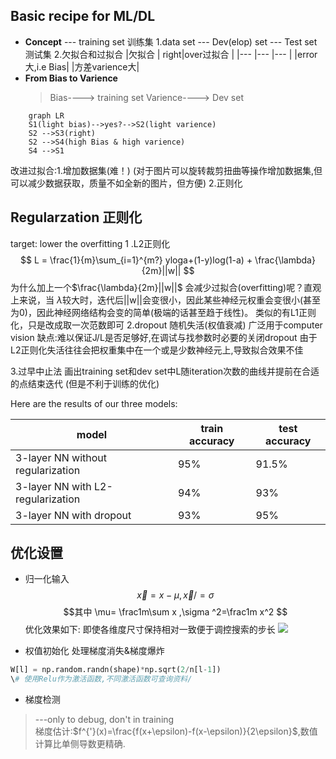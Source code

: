 ## Basic recipe for ML/DL
* **Concept**
           --- training set 训练集
  1.data set --- Dev(elop) set 
           --- Test set  测试集
    2.欠拟合和过拟合 
    |欠拟合 | right|over过拟合 | 
    |---    |---   |--- |
    |error大,i.e Bias|      |方差varience大|  
* **From Bias to Varience**
  > Bias---->  training set 
  > Varience---->  Dev set 

```mermaid
    graph LR
    S1(light bias)-->yes?-->S2(light varience)
    S2 -->S3(right)
    S2 -->S4(high Bias & high varience)
    S4 -->S1
```
改进过拟合:1.增加数据集(难！)
            (对于图片可以旋转裁剪扭曲等操作增加数据集,但可以减少数据获取，质量不如全新的图片，但方便)
            2.正则化

## Regularzation 正则化
target: lower the overfitting
1 .L2正则化
$$ L = \frac{1}{m}\sum_{i=1}^{m?} yloga+(1-y)log(1-a)  + \frac{\lambda}{2m}||w|| $$
为什么加上一个$\frac{\lambda}{2m}||w||$ 会减少过拟合(overfitting)呢？直观上来说，当 $\lambda$较大时，迭代后||w||会变很小，因此某些神经元权重会变很小(甚至为0)，因此神经网络结构会变的简单(极端的话甚至趋于线性)。
类似的有L1正则化，只是改成取一次范数即可
2.dropout 随机失活(权值衰减)
广泛用于computer vision
缺点:难以保证J/L是否足够好,在调试与找参数时必要的关闭dropout
由于L2正则化失活往往会把权重集中在一个或是少数神经元上,导致拟合效果不佳

3.过早中止法
画出training set和dev set中L随iteration次数的曲线并提前在合适的点结束迭代
(但是不利于训练的优化)

Here are the results of our three models:

|model	|train accuracy|	test accuracy|
|---|---|---|
|3-layer NN without regularization	|95%|	91.5%|
|3-layer NN with L2-regularization	|94%|	93%|
|3-layer NN with dropout	|93%|	95%|

## 优化设置
* 归一化输入
  $$ \overrightarrow x = x-\mu  , \overrightarrow x/=\sigma$$
  $$其中 \mu= \frac1m\sum x ,\sigma ^2=\frac1m x^2    $$
优化效果如下:
即使各维度尺寸保持相对一致便于调控搜索的步长
  <img src="./images/../normalization.png" >

* 权值初始化
 处理梯度消失&梯度爆炸
 ```py
W[l] = np.random.randn(shape)*np.sqrt(2/n[l-1])
\# 使用Relu作为激活函数,不同激活函数可查询资料/
 ```

* 梯度检测  
> ---only to debug, don't in training   
  梯度估计:$f^{'}(x)=\frac{f(x+\epsilon)-f(x-\epsilon)}{2\epsilon}$,数值计算比单侧导数更精确.

  